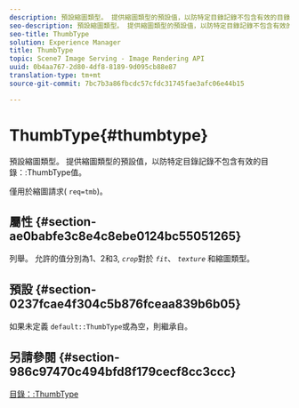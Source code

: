```yaml
---
description: 預設縮圖類型。 提供縮圖類型的預設值，以防特定目錄記錄不包含有效的目錄ThumbType值。
seo-description: 預設縮圖類型。 提供縮圖類型的預設值，以防特定目錄記錄不包含有效的目錄ThumbType值。
seo-title: ThumbType
solution: Experience Manager
title: ThumbType
topic: Scene7 Image Serving - Image Rendering API
uuid: 0b4aa767-2d80-4df8-8189-9d095cb88e87
translation-type: tm+mt
source-git-commit: 7bc7b3a86fbcdc57cfdc31745fae3afc06e44b15

---
```



# ThumbType{#thumbtype}

預設縮圖類型。 提供縮圖類型的預設值，以防特定目錄記錄不包含有效的目錄：:ThumbType值。

僅用於縮圖請求( `req=tmb`)。

## 屬性 {#section-ae0babfe3c8e4c8ebe0124bc55051265}

列舉。 允許的值分別為1、2和3, *`crop`*&#x200B;對於 *`fit`*、 *`texture`* 和縮圖類型。

## 預設 {#section-0237fcae4f304c5b876fceaa839b6b05}

如果未定義 `default::ThumbType`或為空，則繼承自。

## 另請參閱 {#section-986c97470c494bfd8f179cecf8cc3ccc}

[目錄：:ThumbType](../../../../../is-api/image-catalog/image-serving-api-ref/c-image-catalog-reference/c-image-svg-data-reference/c-image-data-reference/r-thumbtype-cat.md#reference-41149ddffc8749cba2f8d9c8e2611e03)
